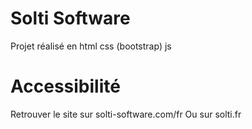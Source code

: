 # Solti Software

Projet réalisé en html css (bootstrap) js

# Accessibilité

Retrouver le site sur solti-software.com/fr
Ou sur solti.fr
